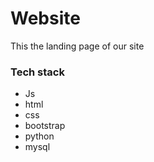 # Website
This the landing page of our site
### Tech stack
- Js
- html
- css
- bootstrap
- python
- mysql
